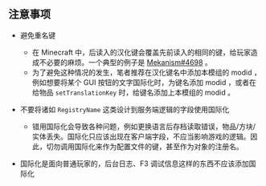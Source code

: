 ## 注意事项

- 避免重名键
  - 在 Minecraft 中，后读入的汉化键会覆盖先前读入的相同的键，给玩家造成不必要的麻烦。一个典型的例子是 [Mekanism#4698](https://github.com/mekanism/Mekanism/issues/4698) 。
  - 为了避免这种情况的发生，笔者推荐在汉化键名中添加本模组的 modid ，例如想要将某个 GUI 按钮的文字国际化时，为键名添加 modid ，或者在给物品 `setTranslationKey` 时，给键名添加上本模组的 modid 。
- 不要将诸如 `RegistryName` 这类设计到服务端逻辑的字段使用国际化
  - 错用国际化会导致各种问题，例如更换语言后存档读取错误，物品/方块/实体丢失。国际化只应该出现在客户端字段，不应当影响游戏的逻辑。因此，切勿调用国际化来作为配置文件的键，甚至作为对象的注册名。

- 国际化是面向普通玩家的，后台日志、F3 调试信息这样的东西不应该添加国际化
